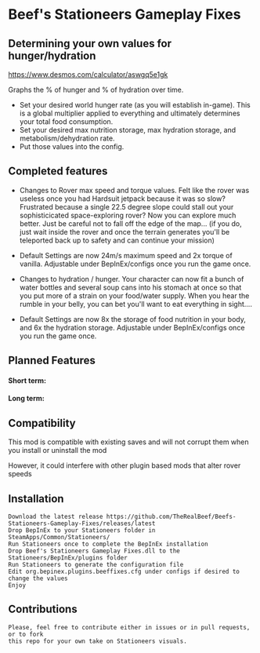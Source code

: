 Beef's Stationeers Gameplay Fixes<a name="TOP"></a>
===================

## Determining your own values for hunger/hydration ##

https://www.desmos.com/calculator/aswgq5e1gk

Graphs the % of hunger and % of hydration over time.

- Set your desired world hunger rate (as you will establish in-game). This is a global multiplier applied to everything and ultimately determines your total food consumption.
- Set your desired max nutrition storage, max hydration storage, and metabolism/dehydration rate.
- Put those values into the config.

## Completed features ##

  - Changes to Rover max speed and torque values. Felt like the rover was useless once you had Hardsuit jetpack because it was so slow? Frustrated because a single 22.5 degree slope could stall out your sophisticicated space-exploring rover? Now you can explore much better. Just be careful not to fall off the edge of the map... (if you do, just wait inside the rover and once the terrain generates you'll be teleported back up to safety and can continue your mission)
  - Default Settings are now 24m/s maximum speed and 2x torque of vanilla. Adjustable under BepInEx/configs once you run the game once.

  - Changes to hydration / hunger. Your character can now fit a bunch of water bottles and several soup cans into his stomach at once so that you put more of a strain on your food/water supply. When you hear the rumble in your belly, you can bet you'll want to eat everything in sight....
  - Default Settings are now 8x the storage of food nutrition in your body, and 6x the hydration storage. Adjustable under BepInEx/configs once you run the game once.
  
## Planned Features ##
 
#### Short term: ####
  
#### Long term: ####

## Compatibility ##

This mod is compatible with existing saves and will not corrupt them when you install or uninstall the mod

However, it could interfere with other plugin based mods that alter rover speeds

## Installation ##

    Download the latest release https://github.com/TheRealBeef/Beefs-Stationeers-Gameplay-Fixes/releases/latest
    Drop BepInEx to your Stationeers folder in SteamApps/Common/Stationeers/
    Run Stationeers once to complete the BepInEx installation
    Drop Beef's Stationeers Gameplay Fixes.dll to the Stationeers/BepInEx/plugins folder
    Run Stationeers to generate the configuration file
    Edit org.bepinex.plugins.beeffixes.cfg under configs if desired to change the values
    Enjoy

## Contributions ##

    Please, feel free to contribute either in issues or in pull requests, or to fork 
    this repo for your own take on Stationeers visuals.
